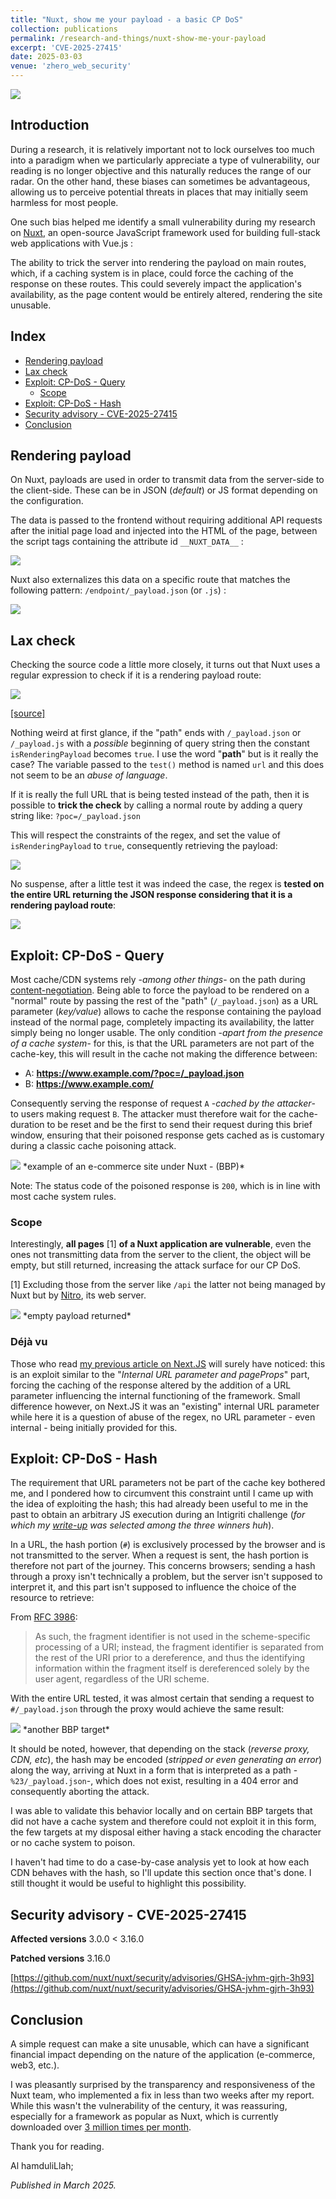 ```yaml
---
title: "Nuxt, show me your payload - a basic CP DoS"
collection: publications
permalink: /research-and-things/nuxt-show-me-your-payload
excerpt: 'CVE-2025-27415'
date: 2025-03-03
venue: 'zhero_web_security'
---
```


<img src="/images/nuxt-dos-1.png">

## Introduction
During a research, it is relatively important not to lock ourselves too much into a paradigm when we particularly appreciate a type of vulnerability, our reading is no longer objective and this naturally reduces the range of our radar.
On the other hand, these biases can sometimes be advantageous, allowing us to perceive potential threats in places that may initially seem harmless for most people.

One such bias helped me identify a small vulnerability during my research on [Nuxt](https://www.npmjs.com/package/nuxt), an open-source JavaScript framework used for building full-stack web applications with Vue.js :

The ability to trick the server into rendering the payload on main routes, which, if a caching system is in place, could force the caching of the response on these routes. This could severely impact the application's availability, as the page content would be entirely altered, rendering the site unusable.


## Index
- [Rendering payload](#section-1)
- [Lax check](#section-2)
- [Exploit: CP-DoS - Query](#section-3)
  - [Scope](#section-3-1)
- [Exploit: CP-DoS - Hash](#section-4)
- [Security advisory - CVE-2025-27415](#section-5)
- [Conclusion](#section-6)


<h2 id="section-1">Rendering payload</h2>

On Nuxt, payloads are used in order to transmit data from the server-side to the client-side. These can be in JSON (*default*) or JS format depending on the configuration.

The data is passed to the frontend without requiring additional API requests after the initial page load and injected into the HTML of the page, between the script tags containing the attribute id `__NUXT_DATA__` :

<img src="/images/nuxt-dos-3.jpg">

Nuxt also externalizes this data on a specific route that matches the following pattern:
`/endpoint/_payload.json` (or `.js`) : 

<img src="/images/nuxt-dos-2.png">

<h2 id="section-2">Lax check</h2>

Checking the source code a little more closely, it turns out that Nuxt uses a regular expression to check if it is a rendering payload route:

<img src="/images/nuxt-dos-4.png">

[[source]](https://github.com/nuxt/nuxt/blob/b0729241bcc219b8ec84b2ba4f0d8eefa88849d9/packages/nuxt/src/core/runtime/nitro/renderer.ts#L242)

Nothing weird at first glance, if the "path" ends with `/_payload.json` or `/_payload.js` with a *possible* beginning of query string then the constant `isRenderingPayload` becomes `true`.
I use the word "**path**" but is it really the case? The variable passed to the `test()` method is named `url` and this does not seem to be an *abuse of language*.

If it is really the full URL that is being tested instead of the path, then it is possible to **trick the check** by calling a normal route by adding a query string like: `?poc=/_payload.json`

This will respect the constraints of the regex, and set the value of `isRenderingPayload` to `true`, consequently retrieving the payload:

<img src="/images/nuxt-dos-5.png">

No suspense, after a little test it was indeed the case, the regex is **tested on the entire URL returning the JSON response considering that it is a rendering payload route**:

<img src="/images/nuxt-dos-6.png">

<h2 id="section-3">Exploit: CP-DoS - Query</h2>

Most cache/CDN systems rely -*among other things*- on the path during [content-negotiation](https://developer.mozilla.org/en-US/docs/Web/HTTP/Content_negotiation). Being able to force the payload to be rendered on a "normal" route by passing the rest of the "path" (`/_payload.json`) as a URL parameter (*key/value*) allows to cache the response containing the payload instead of the normal page, completely impacting its availability, the latter simply being no longer usable. The only condition -*apart from the presence of a cache system*- for this, is that the URL parameters are not part of the cache-key, this will result in the cache not making the difference between:

- A: **https://www.example.com/?poc=/_payload.json**
- B: **https://www.example.com/** 

Consequently serving the response of request `A` -*cached by the attacker*- to users making request `B`. The attacker must therefore wait for the cache-duration to be reset and be the first to send their request during this brief window, ensuring that their poisoned response gets cached as is customary during a classic cache poisoning attack.

<img src="/images/nuxt-dos-7.png">
*example of an e-commerce site under Nuxt - (BBP)*

Note: The status code of the poisoned response is `200`, which is in line with most cache system rules.

<h3 id="section-3-1">Scope</h3>

Interestingly, **all pages** [1] **of a Nuxt application are vulnerable**, even the ones not transmitting data from the server to the client, the object will be empty, but still returned, increasing the attack surface for our CP DoS.

[1] Excluding those from the server like `/api` the latter not being managed by Nuxt but by [Nitro](https://github.com/nitrojs/nitro), its web server.

<img src="/images/nuxt-dos-8.png">
*empty payload returned*

<h3 id="section-3-2">Déjà vu</h3>

Those who read [my previous article on Next.JS](https://zhero-web-sec.github.io/research-and-things/nextjs-cache-and-chains-the-stale-elixir) will surely have noticed:
this is an exploit similar to the "*Internal URL parameter and pageProps*" part, forcing the caching of the response altered by the addition of a URL parameter influencing the internal functioning of the framework. Small difference however, on Next.JS it was an "existing" internal URL parameter while here it is a question of abuse of the regex, no URL parameter - even internal - being initially provided for this.

<h2 id="section-4">Exploit: CP-DoS - Hash</h2>

The requirement that URL parameters not be part of the cache key bothered me, and I pondered how to circumvent this constraint until I came up with the idea of ​​exploiting the hash; this had already been useful to me in the past to obtain an arbitrary JS execution during an Intigriti challenge (*for which my [write-up](https://zhero-web-sec.github.io/xss-intigriti-challenge-0523/) was selected among the three winners huh*).

In a URL, the hash portion (`#`) is exclusively processed by the browser and is not transmitted to the server. When a request is sent, the hash portion is therefore not part of the journey. This concerns browsers; sending a hash through a proxy isn't technically a problem, but the server isn't supposed to interpret it, and this part isn't supposed to influence the choice of the resource to retrieve:

From [RFC 3986](https://datatracker.ietf.org/doc/html/rfc3986#section-3.5):
>As such, the fragment identifier is not used in the scheme-specific processing of a URI; instead, the fragment identifier is separated from the rest of the URI prior to a dereference, and thus the identifying information within the fragment itself is dereferenced solely by the user agent, regardless of the URI scheme.

With the entire URL tested, it was almost certain that sending a request to `#/_payload.json` through the proxy would achieve the same result:

<img src="/images/nuxt-dos-9.png">
*another BBP target*

It should be noted, however, that depending on the stack (*reverse proxy, CDN, etc*), the hash may be encoded (*stripped or even generating an error*) along the way, arriving at Nuxt in a form that is interpreted as a path -`%23/_payload.json`-, which does not exist, resulting in a 404 error and consequently aborting the attack.

I was able to validate this behavior locally and on certain BBP targets that did not have a cache system and therefore could not exploit it in this form, the few targets at my disposal either having a stack encoding the character or no cache system to poison.

I haven't had time to do a case-by-case analysis yet to look at how each CDN behaves with the hash, so I'll update this section once that's done. I still thought it would be useful to highlight this possibility.

<h2 id="section-5">Security advisory - CVE-2025-27415</h2>

**Affected versions**
3.0.0 < 3.16.0

**Patched versions**
3.16.0

[https://github.com/nuxt/nuxt/security/advisories/GHSA-jvhm-gjrh-3h93](https://github.com/nuxt/nuxt/security/advisories/GHSA-jvhm-gjrh-3h93)

<h2 id="section-6">Conclusion</h2>

A simple request can make a site unusable, which can have a significant financial impact depending on the nature of the application (e-commerce, web3, etc.).

I was pleasantly surprised by the transparency and responsiveness of the Nuxt team, who implemented a fix in less than two weeks after my report. While this wasn't the vulnerability of the century, it was reassuring, especially for a framework as popular as Nuxt, which is currently downloaded over [3 million times per month](https://www.npmjs.com/package/nuxt).

Thank you for reading.

Al hamduliLlah;

*Published in March 2025.*
